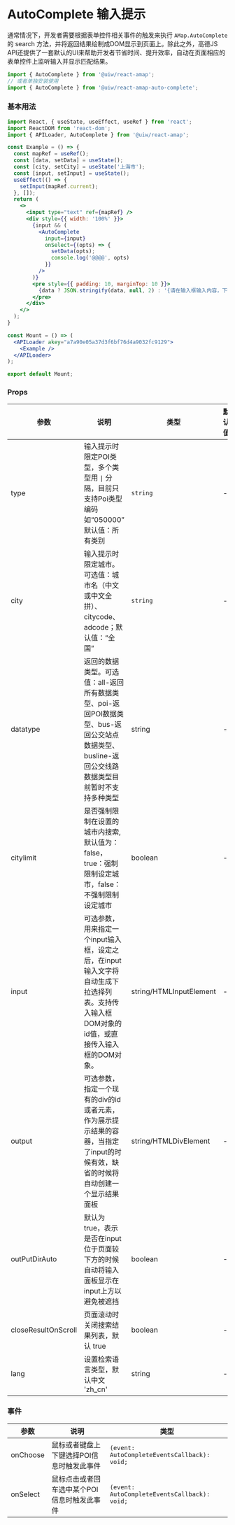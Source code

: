 AutoComplete 输入提示
===

通常情况下，开发者需要根据表单控件相关事件的触发来执行 `AMap.AutoComplete` 的 search 方法，并将返回结果绘制成DOM显示到页面上。除此之外，高德JS API还提供了一套默认的UI来帮助开发者节省时间、提升效率，自动在页面相应的表单控件上监听输入并显示匹配结果。

```jsx
import { AutoComplete } from '@uiw/react-amap';
// 或者单独安装使用
import { AutoComplete } from '@uiw/react-amap-auto-complete';
```

### 基本用法

```jsx mdx:preview
import React, { useState, useEffect, useRef } from 'react';
import ReactDOM from 'react-dom';
import { APILoader, AutoComplete } from '@uiw/react-amap';

const Example = () => {
  const mapRef = useRef();
  const [data, setData] = useState();
  const [city, setCity] = useState('上海市');
  const [input, setInput] = useState();
  useEffect(() => {
    setInput(mapRef.current);
  }, []);
  return (
    <>
      <input type="text" ref={mapRef} />
      <div style={{ width: '100%' }}>
        {input && (
          <AutoComplete
            input={input}
            onSelect={(opts) => {
              setData(opts);
              console.log('@@@@', opts)
            }}
          />
        )}
        <pre style={{ padding: 10, marginTop: 10 }}>
          {data ? JSON.stringify(data, null, 2) : '{请在输入框输入内容，下拉列表选择...}'}
        </pre>
      </div>
    </>
  );
}

const Mount = () => (
  <APILoader akey="a7a90e05a37d3f6bf76d4a9032fc9129">
    <Example />
  </APILoader>
);

export default Mount;
```

### Props

| 参数 | 说明 | 类型 | 默认值 |
|--------- |-------- |--------- |-------- |
| type | 输入提示时限定POI类型，多个类型用 `\|` 分隔，目前只支持Poi类型编码如“050000” 默认值：所有类别 | `string` | - |
| city | 输入提示时限定城市。可选值：城市名（中文或中文全拼）、citycode、adcode；默认值：“全国” | `string` | - |
| datatype | 返回的数据类型。可选值：all-返回所有数据类型、poi-返回POI数据类型、bus-返回公交站点数据类型、busline-返回公交线路数据类型目前暂时不支持多种类型 | string | - |
| citylimit | 是否强制限制在设置的城市内搜索,默认值为：false，true：强制限制设定城市，false：不强制限制设定城市 | boolean | - |
| input | 可选参数，用来指定一个input输入框，设定之后，在input输入文字将自动生成下拉选择列表。支持传入输入框DOM对象的id值，或直接传入输入框的DOM对象。 | string/HTMLInputElement | - |
| output | 可选参数，指定一个现有的div的id或者元素，作为展示提示结果的容器，当指定了input的时候有效，缺省的时候将自动创建一个显示结果面板 | string/HTMLDivElement | - |
| outPutDirAuto | 默认为true，表示是否在input位于页面较下方的时候自动将输入面板显示在input上方以避免被遮挡 | boolean | - |
| closeResultOnScroll | 页面滚动时关闭搜索结果列表，默认 true | boolean | - |
| lang | 设置检索语言类型，默认中文 'zh_cn' | string | - |

### 事件

| 参数 | 说明 | 类型 |
| ---- | ---- | ---- |
| onChoose | 鼠标或者键盘上下键选择POI信息时触发此事件 | `(event: AutoCompleteEventsCallback): void;` |
| onSelect | 鼠标点击或者回车选中某个POI信息时触发此事件 | `(event: AutoCompleteEventsCallback): void;` |